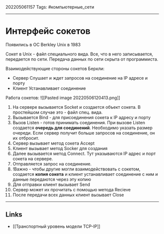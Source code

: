 202205061157
Tags: #компьютерные_сети

---

# Интерфейс сокетов
 
Появились в OC Berkley Unix в 1983

Сокет в Unix - файл специального вида. Все, что в него записывается, передается по сети. Передача данных по сети скрыта от программиста. 

Взаимодействующие стороны сокетов Беркли:
- Сервер
	Слушает и ждет запросов на соединение на IP адресе и порту 
- Клиент
	Устанавливает соединение

Работа сокетов:
![[Pasted image 20220506120413.png]]
1. На сервере вызывается Socket и создается объект сокета. В простейшом случае это - файл спец. вида.
2. Вызывается Bind - для присоединения сокета к IP адресу и порту
3. Вызов Listen - готов принимать соединения. При вызове Listen создается **очередь для соединений**. Необходимо указать размер очереди. Если сервер получит больше запросов на соединение, он их отбросит.
4. Сервер вызывает метод сокета Accept
5. Клиент вызывает метод Socker для создания
6. Далее вызывается метод Connect. Тут указываются IP адрес и порт сокета на сервере.
7. Отправляется запрос на соединение.
8. !Важно - чтобы другие могли взаимодействовать с сокетом, создается **копия сокета** и клиент устанавливает соединение с ним и данные передаются через эту копию
9. Для отправки клиент вызывает Send
10. Сервер может их прочитать с помощью метода Recieve
11. После передачи всех данных клиент вызывает Close

---
## Links
- [[Транспортный уровень модели TCP-IP]]